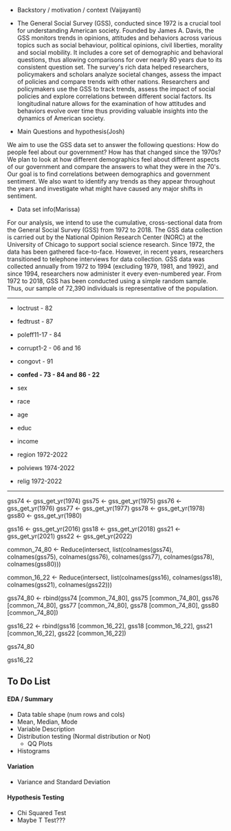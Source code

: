 * Backstory / motivation / context (Vaijayanti)
* The General Social Survey (GSS), conducted since 1972 is a crucial tool for understanding American society. Founded by James A. Davis, the GSS monitors trends in opinions, attitudes and behaviors across various topics such as social behaviour, political opinions, civil liberties, morality and social mobility. It includes a core set of demographic and behavioral questions, thus allowing comparisons for over nearly 80 years due to its consistent question set. The survey's rich data helped researchers, policymakers and scholars analyze societal changes, assess the impact of policies and compare trends with other nations. Researchers and policymakers use the GSS to track trends, assess the impact of social policies and explore correlations between different social factors. Its longitudinal nature allows for the examination of how attitudes and behaviors evolve over time thus providing valuable insights into the dynamics of American society.

* Main Questions and hypothesis(Josh)

We aim to use the GSS data set to answer the following questions: 
   How do people feel about our government? How has that changed since the 1970s? 
We plan to look at how different demographics feel about different aspects of our government and compare the answers to what they were in the 70's. Our goal is to find correlations between demographics and government sentiment. We also want to identify any trends as they appear throughout the years and investigate what might have caused any major shifts in sentiment.


* Data set info(Marissa)

For our analysis, we intend to use the cumulative, cross-sectional data from the General Social Survey (GSS) from 1972 to 2018. The GSS data collection is carried out by the National Opinion Research Center (NORC) at the University of Chicago to support social science research. Since 1972, the data has been gathered face-to-face. However, in recent years, researchers transitioned to telephone interviews for data collection. GSS data was collected annually from 1972 to 1994 (excluding 1979, 1981, and 1992), and since 1994, researchers now administer it every even-numbered year. From 1972 to 2018, GSS has been conducted using a simple random sample. Thus, our sample of 72,390 individuals is representative of the population.


---------------------------------------------------------------------------------------------------

* loctrust - 82
* fedtrust - 87
* poleff11-17 - 84
* corrupt1-2 - 06 and 16
* congovt - 91
* **confed - 73 - 84 and 86 - 22**


* sex
* race
* age
* educ
* income
* region 1972-2022
* polviews 1974-2022
* relig 1972-2022





---------------------------------------------------------------------------------------------------------

gss74 <- gss_get_yr(1974)
gss75 <- gss_get_yr(1975)
gss76 <- gss_get_yr(1976)
gss77 <- gss_get_yr(1977)
gss78 <- gss_get_yr(1978)
gss80 <- gss_get_yr(1980)

gss16 <- gss_get_yr(2016)
gss18 <- gss_get_yr(2018)
gss21 <- gss_get_yr(2021)
gss22 <- gss_get_yr(2022)


common_74_80 <- Reduce(intersect, list(colnames(gss74), colnames(gss75), colnames(gss76), colnames(gss77), colnames(gss78), colnames(gss80)))

common_16_22 <- Reduce(intersect, list(colnames(gss16), colnames(gss18), colnames(gss21), colnames(gss22)))                       
 
gss74_80 <- rbind(gss74 [common_74_80], gss75 [common_74_80], gss76 [common_74_80], gss77 [common_74_80], gss78 [common_74_80], gss80 [common_74_80])

gss16_22 <- rbind(gss16 [common_16_22], gss18 [common_16_22], gss21 [common_16_22], gss22 [common_16_22])


gss74_80

gss16_22


## To Do List

#### EDA / Summary
 * Data table shape (num rows and cols)
 * Mean, Median, Mode 
 * Variable Description
 * Distribution testing (Normal distribution or Not)
   * QQ Plots
 * Histograms

#### Variation
 * Variance and Standard Deviation

#### Hypothesis Testing
 * Chi Squared Test
 * Maybe T Test???
